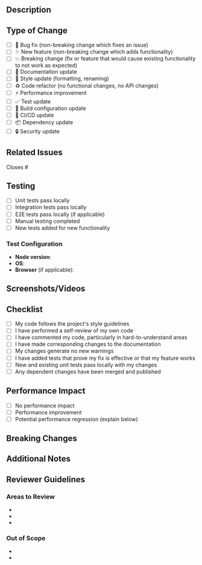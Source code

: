 ## Description
<!-- Provide a brief description of the changes in this PR -->

## Type of Change
<!-- Mark the relevant option with an "x" -->

- [ ] 🐛 Bug fix (non-breaking change which fixes an issue)
- [ ] ✨ New feature (non-breaking change which adds functionality)
- [ ] 💥 Breaking change (fix or feature that would cause existing functionality to not work as expected)
- [ ] 📝 Documentation update
- [ ] 🎨 Style update (formatting, renaming)
- [ ] ♻️ Code refactor (no functional changes, no API changes)
- [ ] ⚡ Performance improvement
- [ ] ✅ Test update
- [ ] 🤖 Build configuration update
- [ ] 👷 CI/CD update
- [ ] 📦 Dependency update
- [ ] 🔒 Security update

## Related Issues
<!-- Link any related issues here using #issue-number -->
Closes #

## Testing
<!-- Describe the tests you ran to verify your changes -->

- [ ] Unit tests pass locally
- [ ] Integration tests pass locally
- [ ] E2E tests pass locally (if applicable)
- [ ] Manual testing completed
- [ ] New tests added for new functionality

### Test Configuration
- **Node version**: 
- **OS**: 
- **Browser** (if applicable): 

## Screenshots/Videos
<!-- If applicable, add screenshots or videos to help explain your changes -->

## Checklist
<!-- Mark completed items with an "x" -->

- [ ] My code follows the project's style guidelines
- [ ] I have performed a self-review of my own code
- [ ] I have commented my code, particularly in hard-to-understand areas
- [ ] I have made corresponding changes to the documentation
- [ ] My changes generate no new warnings
- [ ] I have added tests that prove my fix is effective or that my feature works
- [ ] New and existing unit tests pass locally with my changes
- [ ] Any dependent changes have been merged and published

## Performance Impact
<!-- Describe any performance implications of your changes -->

- [ ] No performance impact
- [ ] Performance improvement
- [ ] Potential performance regression (explain below)

## Breaking Changes
<!-- List any breaking changes and migration instructions -->

## Additional Notes
<!-- Add any additional notes, concerns, or discussion points -->

## Reviewer Guidelines
<!-- Help reviewers know what to focus on -->

### Areas to Review
- 
- 
- 

### Out of Scope
<!-- List anything that is intentionally not addressed in this PR -->
- 
- 